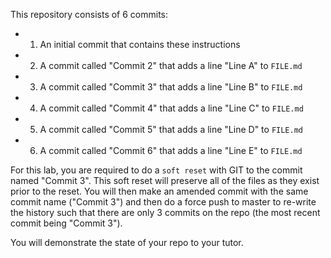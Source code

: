 This repository consists of 6 commits:
 * 1. An initial commit that contains these instructions
 * 2. A commit called "Commit 2" that adds a line "Line A" to `FILE.md`
 * 3. A commit called "Commit 3" that adds a line "Line B" to `FILE.md`
 * 4. A commit called "Commit 4" that adds a line "Line C" to `FILE.md`
 * 5. A commit called "Commit 5" that adds a line "Line D" to `FILE.md`
 * 6. A commit called "Commit 6" that adds a line "Line E" to `FILE.md`

For this lab, you are required to do a `soft reset` with GIT to the commit named "Commit 3". This soft reset will preserve all of the files as they exist prior to the reset. You will then make an amended commit with the same commit name ("Commit 3") and then do a force push to master to re-write the history such that there are only 3 commits on the repo (the most recent commit being "Commit 3").

You will demonstrate the state of your repo to your tutor.